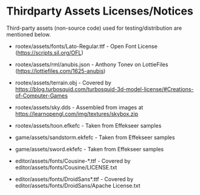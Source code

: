 # Thirdparty Assets Licenses/Notices

Third-party assets (non-source code) used for testing/distribution are mentioned below.

* rootex/assets/fonts/Lato-Regular.ttf - Open Font License (https://scripts.sil.org/OFL)
* rootex/assets/rml/anubis.json - Anthony Tonev on LottieFiles (https://lottiefiles.com/1625-anubis)
* rootex/assets/terrain.obj - Covered by https://blog.turbosquid.com/turbosquid-3d-model-license/#Creations-of-Computer-Games
* rootex/assets/sky.dds - Assembled from images at https://learnopengl.com/img/textures/skybox.zip
* rootex/assets/toon.efkefc - Taken from Effekseer samples

* game/assets/sandstorm.ekfefc - Taken from Effekseer samples
* game/assets/sword.ekfefc - Taken from Effekseer samples

* editor/assets/fonts/Cousine-*.ttf - Covered by editor/assets/fonts/Cousine/LICENSE.txt
* editor/assets/fonts/DroidSans*.ttf - Covered by editor/assets/fonts/DroidSans/Apache License.txt
